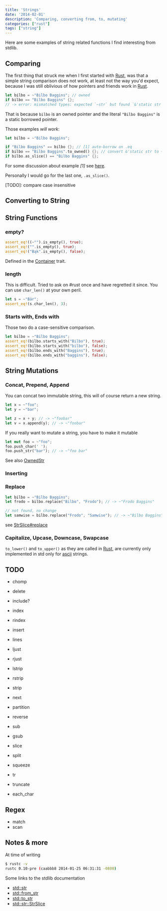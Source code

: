 ```yaml
---
title: 'Strings'
date: '2014-02-01'
description: 'Comparing, converting from, to, mutating'
categories: ["rust"]
tags: ["string"]
---
```


Here are some examples of string related functions I find interesting from stdlib.

## Comparing

The first thing that struck me when I first started with [Rust](http://rust-lang.org), was that a simple string comparison does not work, at least not the way you'd expect, because I was still oblivious of how pointers and friends work in [Rust](http://rust-lang.org).

```rust
let bilbo = ~"Bilbo Baggins"; // owned
if bilbo == "Bilbo Baggins" {};
// -> error: mismatched types: expected `~str` but found `&'static str` (str storage differs: expected `~` but found `&'static `)
```
That is because `bilbo` is an owned pointer and the literal `"Bilbo Baggins"` is a static borrowed pointer.

Those examples *will work*:

```rust
let bilbo = ~"Bilbo Baggins";

if "Bilbo Baggins" == bilbo {}; // [1] auto-borrow on .eq
if bilbo == "Bilbo Baggins".to_owned() {}; // convert &'static str to ~str
if bilbo.as_slice() == "Bilbo Baggins" {};
```

For some discussion about example _[1]_ see [here](https://github.com/mozilla/rust/wiki/Meeting-weekly-2013-07-30#wiki--and-autoderef).

Personally I would go for the last one, `.as_slice()`.

[TODO]: compare case insensitive


## Converting to String

## String Functions

### empty?

```rust
assert_eq!((~"").is_empty(), true);
assert_eq!("".is_empty(), true);
assert_eq!("Bąk".is_empty(), false);
```

Defined in the [Container](http://static.rust-lang.org/doc/master/std/container/trait.Container.html#method.is_empty) trait.

### length
This is difficult. Tried to ask on #rust once and have regretted it since. You can use `char_len()` at your own peril.

```rust
let s = ~"Bär";
assert_eq!(s.char_len(), 3);
```

### Starts with, Ends with

Those two do a case-sensitive comparison.

```rust
let bilbo = ~"Bilbo Baggins";
assert_eq!(bilbo.starts_with("Bilbo"), true);
assert_eq!(bilbo.starts_with("bilbo"), false);
assert_eq!(bilbo.ends_with("Baggins"), true);
assert_eq!(bilbo.ends_with("baggins"), false);
```


## String Mutations

### Concat, Prepend, Append

You can concat two immutable string, this will of course return a new string.

```rust
let x = ~"foo";
let y = ~"bar";

let z = x + y; // -> ~"foobar"
let v = x.append(y); // -> ~"foobar"
```

If you really want to mutate a string, you have to make it mutable

```rust
let mut foo = ~"foo";
foo.push_char(' ');
foo.push_str("bar"); // -> ~"foo bar"
```

See also [OwnedStr](http://static.rust-lang.org/doc/master/std/str/trait.OwnedStr.html)

### Inserting

### Replace

```rust
let bilbo = ~"Bilbo Baggins";
let frodo = bilbo.replace("Bilbo", "Frodo"); // -> ~"Frodo Baggins"

// not found, no change
let samwise = bilbo.replace("Frodo", "Samwise"); // -> ~"Bilbo Baggins"
```

see [StrSlice#replace](http://static.rust-lang.org/doc/master/std/str/trait.StrSlice.html#tymethod.replace)

### Capitalize, Upcase, Downcase, Swapcase
`to_lower()` and `to_upper()` as they are called in [Rust](http://rust-lang.org), are currently only implemented in std only for [ascii](http://static.rust-lang.org/doc/master/std/ascii/struct.Ascii.html#method.to_lower) strings.

## TODO

* chomp
* delete

* include?
* index
* rindex

* insert
* lines
* ljust
* rjust
* lstrip
* rstrip
* strip
* next
* partition
* reverse
* sub
* gsub
* slice
* split
* squeeze
* tr
* truncate

* each_char

## Regex
* match 
* scan

## Notes & more
At time of writing 

```bash
$ rustc -v
rustc 0.10-pre (caabbb8 2014-01-25 06:31:31 -0800)
```

Some links to the stdlib documentation

* [std::str](http://static.rust-lang.org/doc/master/std/str/index.html)
* [std::from_str](http://static.rust-lang.org/doc/master/std/from_str/trait.FromStr.html)
* [std::to_str](http://static.rust-lang.org/doc/master/std/to_str/trait.ToStr.html)
* [std::str::StrSlice](http://static.rust-lang.org/doc/master/std/str/trait.StrSlice.html)
